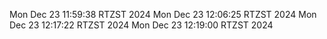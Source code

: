 Mon Dec 23 11:59:38 RTZST 2024
Mon Dec 23 12:06:25 RTZST 2024
Mon Dec 23 12:17:22 RTZST 2024
Mon Dec 23 12:19:00 RTZST 2024
